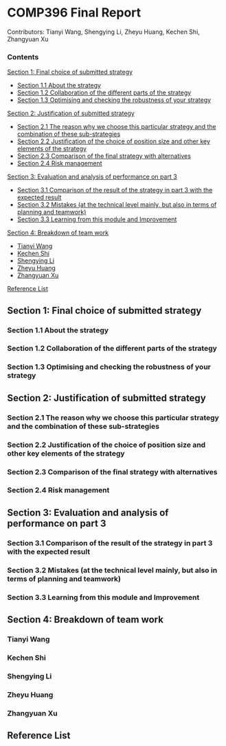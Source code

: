 # COMP396 Final Report
Contributors: Tianyi Wang, Shengying Li, Zheyu Huang, Kechen Shi, Zhangyuan Xu

### Contents
[Section 1: Final choice of submitted strategy](#Section1:Finalchoiceofsubmittedstrategy)  
* [Section 1.1 About the strategy](#Section1.1Aboutthestrategy)
* [Section 1.2 Collaboration of the different parts of the strategy](#Section1.2Collaborationofthedifferentpartsofthestrategy)
* [Section 1.3 Optimising and checking the robustness of your strategy](#Section1.3Optimisingandcheckingtherobustnessofyourstrategy)

[Section 2: Justification of submitted strategy](#Section2:Justificationofsubmittedstrategy)
* [Section 2.1 The reason why we choose this particular strategy and the combination of these sub-strategies](#Section2.1Thereasonwhywechoosethisparticularstrategyandthecombinationofthesesub-strategies)
* [Section 2.2 Justification of the choice of position size and other key elements of the strategy](#Section2.2Justificationofthechoiceofpositionsizeandotherkeyelementsofthestrategy)
* [Section 2.3 Comparison of the final strategy with alternatives](#Section2.3Comparisonofthefinalstrategywithalternatives)
* [Section 2.4 Risk management](#Section2.4Riskmanagement)

[Section 3: Evaluation and analysis of performance on part 3](#Section3:Evaluationandanalysisofperformanceonpart3)
* [Section 3.1 Comparison of the result of the strategy in part 3 with the expected result](#Section3.1Comparisonoftheresultofthestrategyinpart3withtheexpectedresult)
* [Section 3.2 Mistakes (at the technical level mainly, but also in terms of planning and teamwork)](#Section3.2Mistakes(atthetechnicallevelmainly,butalsointermsofplanningandteamwork))
* [Section 3.3 Learning from this module and Improvement](#Section3.3LearningfromthismoduleandImprovement)

[Section 4: Breakdown of team work](#Section4:Breakdownofteamwork)
* [Tianyi Wang](#TianyiWang)
* [Kechen Shi](#KechenShi)
* [Shengying Li](#ShengyingLi)
* [Zheyu Huang](#ZheyuHuang)
* [Zhangyuan Xu](#ZhangyuanXu)

[Reference List](#ReferenceList)

## Section 1: Final choice of submitted strategy
### Section 1.1 About the strategy
### Section 1.2 Collaboration of the different parts of the strategy
### Section 1.3 Optimising and checking the robustness of your strategy

## Section 2: Justification of submitted strategy
### Section 2.1 The reason why we choose this particular strategy and the combination of these sub-strategies
### Section 2.2 Justification of the choice of position size and other key elements of the strategy
### Section 2.3 Comparison of the final strategy with alternatives
### Section 2.4 Risk management

## Section 3: Evaluation and analysis of performance on part 3
### Section 3.1 Comparison of the result of the strategy in part 3 with the expected result
### Section 3.2 Mistakes (at the technical level mainly, but also in terms of planning and teamwork)
### Section 3.3 Learning from this module and Improvement

## Section 4: Breakdown of team work
### Tianyi Wang
### Kechen Shi
### Shengying Li
### Zheyu Huang
### Zhangyuan Xu

## Reference List
